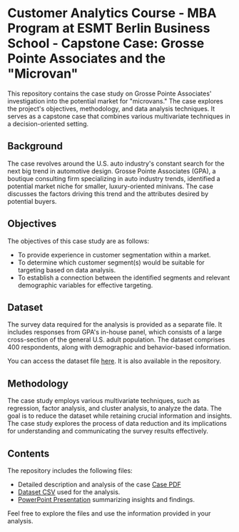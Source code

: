 # Customer Analytics Course - MBA Program at ESMT Berlin Business School - Capstone Case: Grosse Pointe Associates and the "Microvan"

This repository contains the case study on Grosse Pointe Associates' investigation into the potential market for "microvans." The case explores the project's objectives, methodology, and data analysis techniques. It serves as a capstone case that combines various multivariate techniques in a decision-oriented setting.

## Background

The case revolves around the U.S. auto industry's constant search for the next big trend in automotive design. Grosse Pointe Associates (GPA), a boutique consulting firm specializing in auto industry trends, identified a potential market niche for smaller, luxury-oriented minivans. The case discusses the factors driving this trend and the attributes desired by potential buyers.

## Objectives

The objectives of this case study are as follows:

- To provide experience in customer segmentation within a market.
- To determine which customer segment(s) would be suitable for targeting based on data analysis.
- To establish a connection between the identified segments and relevant demographic variables for effective targeting.

## Dataset

The survey data required for the analysis is provided as a separate file. It includes responses from GPA's in-house panel, which consists of a large cross-section of the general U.S. adult population. The dataset comprises 400 respondents, along with demographic and behavior-based information.

You can access the dataset file [here](https://github.com/MatiasGrob/MicrovanCase/blob/main/microvan.csv). It is also available in the repository.

## Methodology

The case study employs various multivariate techniques, such as regression, factor analysis, and cluster analysis, to analyze the data. The goal is to reduce the dataset while retaining crucial information and insights. The case study explores the process of data reduction and its implications for understanding and communicating the survey results effectively.

## Contents

The repository includes the following files:

- Detailed description and analysis of the case [Case PDF](https://github.com/MatiasGrob/MicrovanCase/blob/main/CUSA_S7_S2_Microvan%20Capstone%20Case%20(1).pdf)
- [Dataset CSV](https://github.com/MatiasGrob/MicrovanCase/blob/main/microvan.csv) used for the analysis.
- [PowerPoint Presentation](https://github.com/MatiasGrob/MicrovanCase/blob/main/CUSA%20Microvan%20Case.pptx) summarizing insights and findings.

Feel free to explore the files and use the information provided in your analysis.
